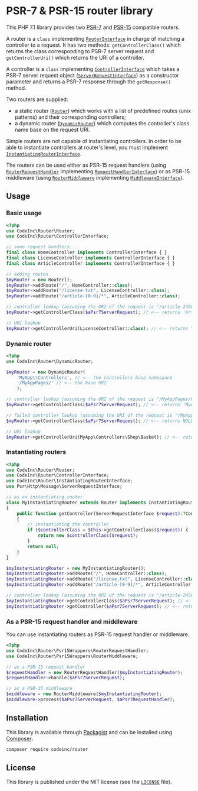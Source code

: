 # PSR-7 & PSR-15 router library

This PHP 7.1 library provides two [PSR-7](https://www.php-fig.org/psr/psr-7/) and [PSR-15](https://www.php-fig.org/psr/psr-15/) compatible routers.  

A router is a `class` implementing [`RouterInterface`](src/RouterInterface.php) in charge of matching a controller to a request. It has two methods: `getControllerClass()` which returns the class corresponding to PSR-7 server request and `getControllerUri()` which returns the URI of a controller. 

A controller is a `class` implementing [`ControllerInterface`](src/ControllerInterface.php) which takes a PSR-7 server request object ([`ServerRequestInterface`](https://github.com/php-fig/http-message/blob/master/src/ServerRequestInterface.php)) as a constructor parameter and returns a PSR-7 response through the `getResponse()` method.  

 Two routers are supplied: 
 * a static router ([`Router`](src/Router.php)) which works with a list of predefined routes (unix patterns) and their corresponding controllers;
 * a dynamic router ([`DynamicRouter`](src/DynamicRouter.php)) which computes the controller's class name base on the request URI. 
 
 Simple routers are not capable of instantiating controllers. In order to be able to instantiate controllers at router's level, you must implement [`InstantiatingRouterInterface`](src/InstantiatingRouterInterface.php).

The routers can be used either as PSR-15 request handlers (using [`RouterRequestHandler`](src/Psr15Wrapper/RouterRequestHandler.php) implementing [`RequestHandlerInterface`](https://github.com/http-interop/http-middleware/blob/master/src/RequestHandlerInterface.php)) or as PSR-15 middleware (using [`RouterMiddleware`](src/Psr15Wrapper/RouterMiddleware.php) implementing [`MiddlewareInterface`](https://github.com/http-interop/http-middleware/blob/master/src/MiddlewareInterface.php)).

## Usage

### Basic usage
```php
<?php
use CodeInc\Router\Router;
use CodeInc\Router\ControllerInterface;

// some request handlers...
final class HomeController implements ControllerInterface { } 
final class LicenseController implements ControllerInterface { } 
final class ArticleController implements ControllerInterface { } 

// adding routes
$myRouter = new Router();
$myRouter->addRoute("/", HomeController::class); 
$myRouter->addRoute("/license.txt", LicenseController::class); 
$myRouter->addRoute("/article-[0-9]/*", ArticleController::class); 

// controller lookup (assuming the URI of the request is "/article-2456/a-great-article.html") 
$myRouter->getControllerClass($aPsr7ServerRequest); // <-- returns 'ArticleController'

// URI lookup
$myRouter->getControllerUri(LicenseController::class); // <-- returns "/license.txt"
```

### Dynamic router
```php
<?php
use CodeInc\Router\DynamicRouter;

$myRouter = new DynamicRouter(
    'MyApp\\Controllers', // <-- the controllers base namespace
    '/MyAppPages/' // <-- the base URI
    );

// controller lookup (assuming the URI of the request is "/MyAppPages/User/Account") 
$myRouter->getControllerClass($aPsr7ServerRequest); // <-- returns 'MyApp\Controllers\User\Account'

// failed controller lookup (assuming the URI of the request is "/MyAppPages/ANonExistingController") 
$myRouter->getControllerClass($aPsr7ServerRequest); // <-- returns NULL

// URI lookup 
$myRouter->getControllerUri(MyApp\Controllers\Shop\Basket); // <-- returns "/MyAppPages/Shop/Basket"
```

### Instantiating routers
```php
<?php
use CodeInc\Router\Router;
use CodeInc\Router\ControllerInterface;
use CodeInc\Router\InstantiatingRouterInterface;
use Psr\Http\Message\ServerRequestInterface;

// as an instantiating router
class MyInstantiatingRouter extends Router implements InstantiatingRouterInterface
{
    public function getController(ServerRequestInterface $request):?ControllerInterface
    {
        // instantiating the controller
        if ($controllerClass = $this->getControllerClass($request)) {
            return new $controllerClass($request);
        }
        return null;
    }
}

$myInstantiatingRouter = new MyInstantiatingRouter();
$myInstantiatingRouter->addRoute("/", HomeController::class); 
$myInstantiatingRouter->addRoute("/license.txt", LicenseController::class); 
$myInstantiatingRouter->addRoute("/article-[0-9]/*", ArticleController::class); 

// controller lookup (assuming the URI of the request is "/article-2456/a-great-article.html") 
$myInstantiatingRouter->getControllerClass($aPsr7ServerRequest); // <-- returns 'ArticleController'
$myInstantiatingRouter->getController($aPsr7ServerRequest); // <-- returns an instance of 'ArticleController'
```

### As a PSR-15 request handler and middleware

You can use instantiating routers as PSR-15 request handler or middleware.

```php
<?php
use CodeInc\Router\Psr15Wrappers\RouterRequestHandler;
use CodeInc\Router\Psr15Wrappers\RouterMiddleware;

// as a PSR-15 request handler
$requestHandler = new RouterRequestHandler($myInstantiatingRouter);
$requestHandler->handle($aPsr7ServerRequest);

// as a PSR-15 middleware
$middleware = new RouterMiddleware($myInstantiatingRouter);
$middleware->process($aPsr7ServerRequest, $aPsr7RequestHandler);
```

## Installation

This library is available through [Packagist](https://packagist.org/packages/codeinc/router) and can be installed using [Composer](https://getcomposer.org/): 

```bash
composer require codeinc/router
```

## License 
This library is published under the MIT license (see the [`LICENSE`](LICENSE) file).